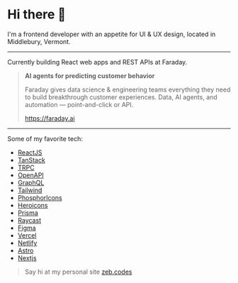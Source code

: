 # Hi there 👋

I'm a frontend developer with an appetite for UI & UX design, located in Middlebury, Vermont.

---

Currently building React web apps and REST APIs at Faraday.

> **AI agents for predicting customer behavior**
> 
> Faraday gives data science & engineering teams everything they need to build breakthrough customer experiences. Data, AI agents, and automation — point-and-click or API.
>
> https://faraday.ai

---

Some of my favorite tech:
- [ReactJS](https://reactjs.org/)
- [TanStack](https://tanstack.com/)
- [TRPC](https://trpc.io/)
- [OpenAPI](https://swagger.io/specification/)
- [GraphQL](https://graphql.org/)
- [Tailwind](https://tailwindcss.com/)
- [PhosphorIcons](https://phosphoricons.com/)
- [Heroicons](https://heroicons.com/) 
- [Prisma](https://www.prisma.io/)
- [Raycast](https://www.raycast.com/)
- [Figma](http://figma.com/)
- [Vercel](https://vercel.com/)
- [Netlify](https://www.netlify.com/)
- [Astro](https://astro.build/)
- [Nextjs](https://nextjs.org/)

> Say hi at my personal site [zeb.codes](https://zeb.codes) 
